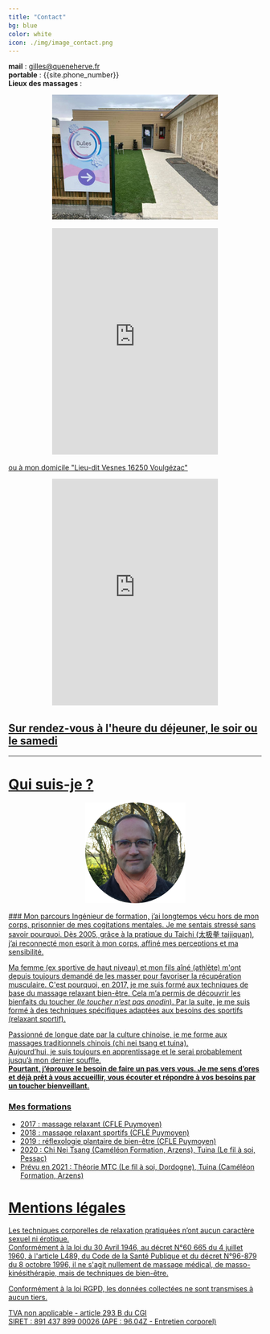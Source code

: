 ```yaml
---
title: "Contact"
bg: blue
color: white
icon: ./img/image_contact.png
---
```



**mail** : gilles@queneherve.fr  
**portable** : {{site.phone_number}}  
**Lieux des massages** :  

<!-- ["Bulles Détente"](https://www.bullesdetente.com/)
[![bulles_detente.jpg](./img/bulles_detente.jpg)](https://www.bullesdetente.com/) -->
<p align="center">
    <a href="https://www.bullesdetente.com/"><img src="./img/bulles_detente.jpg" />
</p>

<p align="center">
    <iframe src="https://www.google.com/maps/embed?pb=!1m18!1m12!1m3!1d2788.0456773809997!2d0.15827595135587805!3d45.66998332760651!2m3!1f0!2f0!3f0!3m2!1i1024!2i768!4f13.1!3m3!1m2!1s0x47fe3204f40a2f0b%3A0xb2a893f7182eb79!2s144%20Route%20de%20Vars%2C%2016160%20Gond-Pontouvre!5e0!3m2!1sfr!2sfr!4v1610722711772!5m2!1sfr!2sfr" width="330" height="450" frameborder="0" style="border:0;" allowfullscreen="" aria-hidden="false" tabindex="0"></iframe>
</p>

ou à mon domicile "Lieu-dit Vesnes 16250 Voulgézac"

<p align="center">
    <iframe src="https://www.google.com/maps/embed?pb=!1m18!1m12!1m3!1d1024.7354376509195!2d0.13753634021130767!3d45.515597874266504!2m3!1f0!2f0!3f0!3m2!1i1024!2i768!4f13.1!3m3!1m2!1s0x0%3A0x0!2zNDXCsDMwJzU2LjIiTiAwwrAwOCcxOS4xIkU!5e1!3m2!1sfr!2sfr!4v1610724522905!5m2!1sfr!2sfr" width="330" height="450" frameborder="0" style="border:0;" allowfullscreen="" aria-hidden="false" tabindex="0"></iframe>
</p>

## Sur rendez-vous à l'heure du déjeuner, le soir ou le samedi
-------
# Qui suis-je ?
<p align="center">
    <img src="./img/PhotoFaceGilles.png" />
</p>
<!-- ![Photo de face](./img/PhotoFaceGilles.png) -->
### Mon parcours
Ingénieur de formation, j’ai longtemps vécu hors de mon corps, prisonnier de mes cogitations mentales. Je me sentais stressé sans savoir pourquoi.
Dès 2005, grâce à la pratique du Taichi (太极拳 taijiquan), j’ai reconnecté mon esprit à mon corps, affiné mes perceptions et ma sensibilité.  

Ma femme (ex sportive de haut niveau) et mon fils aîné (athlète) m'ont depuis toujours demandé de les masser pour favoriser la récupération musculaire.
C'est pourquoi, en 2017, je me suis formé aux techniques de base du massage relaxant bien-être. Cela m’a permis de découvrir les bienfaits du toucher (*le toucher n’est pas anodin*). Par la suite, je me suis formé à des techniques spécifiques adaptées aux besoins des sportifs (relaxant sportif).  

Passionné de longue date par la culture chinoise, je me forme aux massages traditionnels chinois (chi nei tsang et tuina).  
Aujourd’hui, je suis toujours en apprentissage et le serai probablement jusqu’à mon dernier souffle.  
**Pourtant, j’éprouve le besoin de faire un pas vers vous. Je me sens d’ores et déjà prêt à vous accueillir, vous écouter et répondre à vos besoins par un toucher bienveillant.**

### Mes formations
 - 2017 : massage relaxant (CFLE Puymoyen)  
 - 2018 : massage relaxant sportifs (CFLE Puymoyen)  
 - 2019 : réflexologie plantaire de bien-être (CFLE Puymoyen)  
 - 2020 : Chi Nei Tsang (Caméléon Formation, Arzens), Tuina (Le fil à soi, Pessac)  
 - Prévu en 2021 : Théorie MTC (Le fil à soi, Dordogne), Tuina (Caméléon Formation, Arzens)

# Mentions légales
Les techniques corporelles de relaxation pratiquées n’ont aucun caractère sexuel ni érotique.  
Conformément à la loi du 30 Avril 1946, au décret N°60 665 du 4 juillet 1960, à l'article L489, du Code de la Santé Publique et du décret N°96-879 du 8 octobre 1996, il ne s'agit nullement de massage médical, de masso-kinésithérapie, mais de techniques de bien-être.  

Conformément à la loi RGPD, les données collectées ne sont transmises à aucun tiers.  

TVA non applicable - article 293 B du CGI  
SIRET : 891 437 899 00026 (APE : 96.04Z - Entretien corporel)
